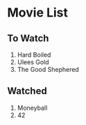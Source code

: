 # Movie List

## To Watch

1. Hard Boiled
1. Ulees Gold
1. The Good Shephered

## Watched

1. Moneyball
1. 42
